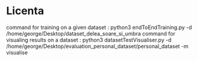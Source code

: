 # Licenta
command for training on a given dataset : python3 endToEndTraining.py -d /home/george/Desktop/dataset_delea_soare_si_umbra
command for visualing results on a dataset : python3 datasetTestVisualiser.py -d /home/george/Desktop/evaluation_personal_dataset/personal_dataset -m visualise
